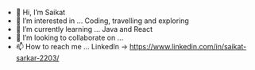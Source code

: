 - 👋 Hi, I’m Saikat 
- 👀 I’m interested in ... Coding, travelling and exploring
- 🌱 I’m currently learning ... Java and React
- 💞️ I’m looking to collaborate on ...
- 📫 How to reach me ... LinkedIn -> https://www.linkedin.com/in/saikat-sarkar-2203/

<!---
Saikat2203/Saikat2203 is a ✨ special ✨ repository because its `README.md` (this file) appears on your GitHub profile.
You can click the Preview link to take a look at your changes.
--->
